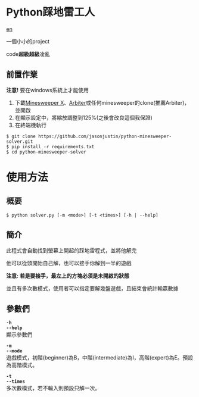 # **Python踩地雷工人**

[en](./README.md) &emsp;

一個小小的project

code**超級超級**凌亂

## **前置作業**

**注意!** 要在windows系統上才能使用

1. 下載[Minesweeper X](https://minesweepergame.com/download/minesweeper-x.php)、[Arbiter](https://minesweepergame.com/download/arbiter.php)或任何minesweeper的clone(推薦Arbiter)，並開啟
2. 在顯示設定中，將縮放調整到125%(之後會改良這個我保證)
3. 在終端機執行
```
$ git clone https://github.com/jasonjustin/python-minesweeper-solver.git
$ pip install -r requirements.txt
$ cd python-minesweeper-solver
```

# **使用方法**

## **概要**

```
$ python solver.py [-m <mode>] [-t <times>] [-h | --help]
```

## **簡介**

此程式會自動找到螢幕上開起的踩地雷程式，並將他解完

他可以從頭開始自己解，也可以接手你解到一半的遊戲

**注意: 若是要接手，最左上的方塊必須是未開啟的狀態**

並且有多次數模式，使用者可以指定要解幾盤遊戲，且結束會統計輸贏數據

## **參數們**

**`-h`  
`--help`**  
顯示參數們  

**`-m`  
`--mode`**  
遊戲模式，初階(beginner)為B，中階(intermediate)為I，高階(expert)為E。預設為高階模式。  

**`-t`  
`--times`**  
多次數模式，若不輸入則預設只解一次。
